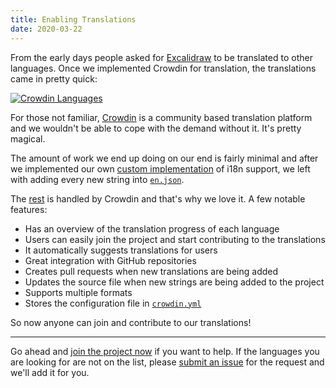 ```yaml
---
title: Enabling Translations
date: 2020-03-22
---
```


From the early days people asked for [Excalidraw](https://excalidraw.com) to be translated to other languages. Once we implemented Crowdin for translation, the translations came in pretty quick:

<!-- end -->

[![Crowdin Languages](crowdin.png)](https://crowdin.com/project/excalidraw)

For those not familiar, [Crowdin](https://crowdin.com) is a community based translation platform and we wouldn't be able to cope with the demand without it. It's pretty magical.

The amount of work we end up doing on our end is fairly minimal and after we implemented our own [custom implementation](https://github.com/excalidraw/excalidraw/pull/638/files) of i18n support, we left with adding every new string into [`en.json`](https://github.com/excalidraw/excalidraw/blob/master/src/locales/en.json).

The [rest](https://github.com/excalidraw/excalidraw/tree/master/src/locales) is handled by Crowdin and that's why we love it. A few notable features:

- Has an overview of the translation progress of each language
- Users can easily join the project and start contributing to the translations
- It automatically suggests translations for users
- Great integration with GitHub repositories
- Creates pull requests when new translations are being added
- Updates the source file when new strings are being added to the project
- Supports multiple formats
- Stores the configuration file in [`crowdin.yml`](https://github.com/excalidraw/excalidraw/blob/master/crowdin.yml)

So now anyone can join and contribute to our translations!

---

Go ahead and [join the project now](https://crowdin.com/project/excalidraw) if you want to help. If the languages you are looking for are not on the list, please [submit an issue](https://github.com/excalidraw/excalidraw/issues/new) for the request and we'll add it for you.
